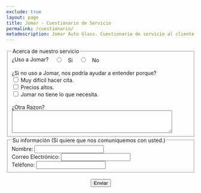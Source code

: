 ```yaml
---
exclude: true
layout: page
title: Jomar - Cuestionario de Servicio
permalink: /cuestionario/
metadescription: Jomar Auto Glass. Cuestionario de servicio al cliente.
---
```


<form name="cuestionariodeservicio" id="cuestionariodeservicio" data-netlify="true" method="post" action="{{ site.baseurl }}/cuestionario_response/index.html">
	<input type="hidden" name="data-netlify" value="true" />
	<fieldset>
	<legend>Acerca de nuestro servicio</legend>	
	<div>
		<label for="Uso_Jomar" style="vertical-align: top">¿Uso a Jomar?</label>
		<input type="radio" name="Uso_Jomar" value="Si" style="width: 40px;">Si
		<input type="radio" name="Uso_Jomar" value="No" style="width: 40px;">No
	</div>
	<div>
		<br/>¿Si no uso a Jomar, nos podría ayudar a entender porque?
	</div>
	<div class="checkbox">
		<input type="checkbox" name="Razon_1" value="Muy dificil hacer cita">
		<label for="Razon_1">Muy difícil hacer cita.</label><br/>
		<input type="checkbox" name="Razon_2" value="Precios altos">
		<label for="Razon_2">Precios altos.</label><br/>
		<input type="checkbox" name="Razon_3" value="Jomar no tiene lo que necesita.">		
		<label for="Razon_3">Jomar no tiene lo que necesita.</label>
	</div>
	<div>	
		<label for="Razon_Otra" style="width: 100%;"><br/>¿Otra Razon?</label>
		<textarea name="Razon_Otra" style="width:90%; height:60px"></textarea>
	</div>
	</fieldset>
	<fieldset>
	<legend>Su información (Si quiere que nos comuniquemos con usted.)</legend>	
	<div>
		<label for="Nombre">Nombre:</label>
		<input type="text" name="Nombre" />
	</div>
	<div>
		<label for="Correo_Electronico">Correo Electrónico:</label>
		<input type="email" name="Correo_Electronico"  id="Correo_Electronico" >
	</div>
	<div>
		<label for="Telefono">Teléfono:</label>
		<input type="tel" name="Telefono" />
	</div>
	</fieldset>
	<div class="button" align="center"><br/>
		<button type="submit" value="submit" class="myButton">Enviar</button>
	</div>
</form>
